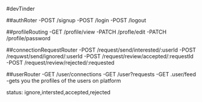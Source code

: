 #devTinder

##authRoter
-POST /signup
-POST /login
-POST /logout

##profileRouting
-GET /profile/view
-PATCH /profle/edit
-PATCH /profile/password

##connectionRequestRouter
-POST /request/send/interested/:userId
-POST /requwst/send/ignored/:userId
-POST /request/review/accepted/:requestId
-POST /request/review/rejected/:requested

##userRouter
-GET /user/connections
-GET /user?requests
-GET .user/feed -gets you the profiles of the users on platform


status: ignore,intersted,accepted,rejected
